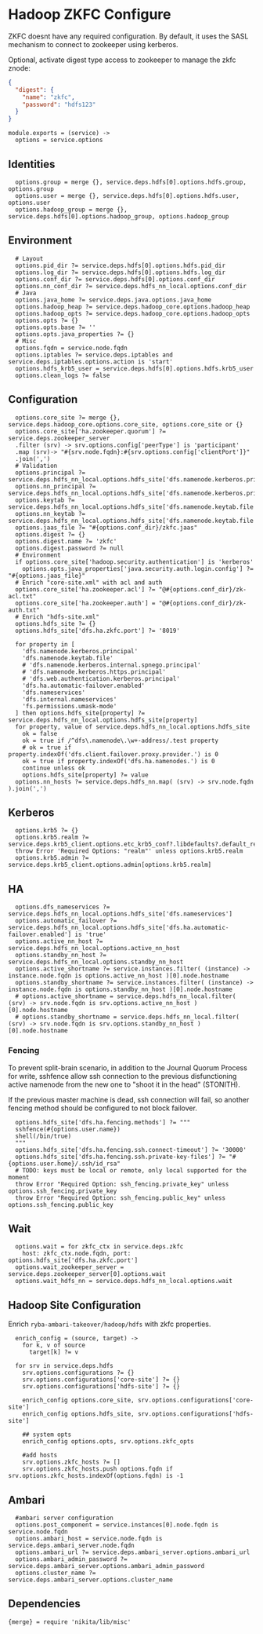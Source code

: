 
# Hadoop ZKFC Configure

ZKFC doesnt have any required configuration. By default, it uses the SASL
mechanism to connect to zookeeper using kerberos.

Optional, activate digest type access to zookeeper to manage the zkfc znode:

```json
{ 
  "digest": {
    "name": "zkfc",
    "password": "hdfs123"
  }
}
```

    module.exports = (service) ->
      options = service.options

## Identities

      options.group = merge {}, service.deps.hdfs[0].options.hdfs.group, options.group
      options.user = merge {}, service.deps.hdfs[0].options.hdfs.user, options.user
      options.hadoop_group = merge {}, service.deps.hdfs[0].options.hadoop_group, options.hadoop_group

## Environment

      # Layout
      options.pid_dir ?= service.deps.hdfs[0].options.hdfs.pid_dir
      options.log_dir ?= service.deps.hdfs[0].options.hdfs.log_dir
      options.conf_dir ?= service.deps.hdfs[0].options.conf_dir
      options.nn_conf_dir ?= service.deps.hdfs_nn_local.options.conf_dir
      # Java
      options.java_home ?= service.deps.java.options.java_home
      options.hadoop_heap ?= service.deps.hadoop_core.options.hadoop_heap
      options.hadoop_opts ?= service.deps.hadoop_core.options.hadoop_opts
      options.opts ?= {}
      options.opts.base ?= ''
      options.opts.java_properties ?= {}
      # Misc
      options.fqdn = service.node.fqdn
      options.iptables ?= service.deps.iptables and service.deps.iptables.options.action is 'start'
      options.hdfs_krb5_user = service.deps.hdfs[0].options.hdfs.krb5_user
      options.clean_logs ?= false

## Configuration

      options.core_site ?= merge {}, service.deps.hadoop_core.options.core_site, options.core_site or {}
      options.core_site['ha.zookeeper.quorum'] ?= service.deps.zookeeper_server
      .filter (srv) -> srv.options.config['peerType'] is 'participant'
      .map (srv)-> "#{srv.node.fqdn}:#{srv.options.config['clientPort']}"
      .join(',')
      # Validation
      options.principal ?= service.deps.hdfs_nn_local.options.hdfs_site['dfs.namenode.kerberos.principal']
      options.nn_principal ?= service.deps.hdfs_nn_local.options.hdfs_site['dfs.namenode.kerberos.principal']
      options.keytab ?= service.deps.hdfs_nn_local.options.hdfs_site['dfs.namenode.keytab.file']
      options.nn_keytab ?= service.deps.hdfs_nn_local.options.hdfs_site['dfs.namenode.keytab.file']
      options.jaas_file ?= "#{options.conf_dir}/zkfc.jaas"
      options.digest ?= {}
      options.digest.name ?= 'zkfc'
      options.digest.password ?= null
      # Environment
      if options.core_site['hadoop.security.authentication'] is 'kerberos'
        options.opts.java_properties['java.security.auth.login.config'] ?= "#{options.jaas_file}"
      # Enrich "core-site.xml" with acl and auth
      options.core_site['ha.zookeeper.acl'] ?= "@#{options.conf_dir}/zk-acl.txt"
      options.core_site['ha.zookeeper.auth'] = "@#{options.conf_dir}/zk-auth.txt"
      # Enrich "hdfs-site.xml"
      options.hdfs_site ?= {}
      options.hdfs_site['dfs.ha.zkfc.port'] ?= '8019'

      for property in [
        'dfs.namenode.kerberos.principal'
        'dfs.namenode.keytab.file'
        # 'dfs.namenode.kerberos.internal.spnego.principal'
        # 'dfs.namenode.kerberos.https.principal'
        # 'dfs.web.authentication.kerberos.principal'
        'dfs.ha.automatic-failover.enabled'
        'dfs.nameservices'
        'dfs.internal.nameservices'
        'fs.permissions.umask-mode'
      ] then options.hdfs_site[property] ?= service.deps.hdfs_nn_local.options.hdfs_site[property]
      for property, value of service.deps.hdfs_nn_local.options.hdfs_site
        ok = false
        ok = true if /^dfs\.namenode\.\w+-address/.test property
        # ok = true if property.indexOf('dfs.client.failover.proxy.provider.') is 0
        ok = true if property.indexOf('dfs.ha.namenodes.') is 0
        continue unless ok
        options.hdfs_site[property] ?= value
      options.nn_hosts ?= service.deps.hdfs_nn.map( (srv) -> srv.node.fqdn ).join(',')

## Kerberos

      options.krb5 ?= {}
      options.krb5.realm ?= service.deps.krb5_client.options.etc_krb5_conf?.libdefaults?.default_realm
      throw Error 'Required Options: "realm"' unless options.krb5.realm
      options.krb5.admin ?= service.deps.krb5_client.options.admin[options.krb5.realm]

## HA

      options.dfs_nameservices ?= service.deps.hdfs_nn_local.options.hdfs_site['dfs.nameservices']
      options.automatic_failover ?= service.deps.hdfs_nn_local.options.hdfs_site['dfs.ha.automatic-failover.enabled'] is 'true'
      options.active_nn_host ?= service.deps.hdfs_nn_local.options.active_nn_host
      options.standby_nn_host ?= service.deps.hdfs_nn_local.options.standby_nn_host
      options.active_shortname ?= service.instances.filter( (instance) -> instance.node.fqdn is options.active_nn_host )[0].node.hostname
      options.standby_shortname ?= service.instances.filter( (instance) -> instance.node.fqdn is options.standby_nn_host )[0].node.hostname
      # options.active_shortname = service.deps.hdfs_nn_local.filter( (srv) -> srv.node.fqdn is srv.options.active_nn_host )[0].node.hostname
      # options.standby_shortname = service.deps.hdfs_nn_local.filter( (srv) -> srv.node.fqdn is srv.options.standby_nn_host )[0].node.hostname

### Fencing

To prevent split-brain scenario, in addition to the Journal Quorum Process for
write, sshfence allow ssh connection to the previous disfunctioning active
namenode from the new one to "shoot it in the head" (STONITH).

If the previous master machine is dead, ssh connection will fail, so another
fencing method should be configured to not block failover.

      options.hdfs_site['dfs.ha.fencing.methods'] ?= """
      sshfence(#{options.user.name})
      shell(/bin/true)
      """
      options.hdfs_site['dfs.ha.fencing.ssh.connect-timeout'] ?= '30000'
      options.hdfs_site['dfs.ha.fencing.ssh.private-key-files'] ?= "#{options.user.home}/.ssh/id_rsa"
      # TODO: keys must be local or remote, only local supported for the moment
      throw Error "Required Option: ssh_fencing.private_key" unless options.ssh_fencing.private_key
      throw Error "Required Option: ssh_fencing.public_key" unless options.ssh_fencing.public_key

## Wait

      options.wait = for zkfc_ctx in service.deps.zkfc
        host: zkfc_ctx.node.fqdn, port: options.hdfs_site['dfs.ha.zkfc.port']
      options.wait_zookeeper_server = service.deps.zookeeper_server[0].options.wait
      options.wait_hdfs_nn = service.deps.hdfs_nn_local.options.wait

## Hadoop Site Configuration
Enrich `ryba-ambari-takeover/hadoop/hdfs` with zkfc properties.
  
      enrich_config = (source, target) ->
        for k, v of source
          target[k] ?= v
      
      for srv in service.deps.hdfs
        srv.options.configurations ?= {}
        srv.options.configurations['core-site'] ?= {}
        srv.options.configurations['hdfs-site'] ?= {}

        enrich_config options.core_site, srv.options.configurations['core-site']
        enrich_config options.hdfs_site, srv.options.configurations['hdfs-site']
        
        ## system opts
        enrich_config options.opts, srv.options.zkfc_opts
        
        #add hosts
        srv.options.zkfc_hosts ?= []
        srv.options.zkfc_hosts.push options.fqdn if srv.options.zkfc_hosts.indexOf(options.fqdn) is -1

## Ambari

      #ambari server configuration
      options.post_component = service.instances[0].node.fqdn is service.node.fqdn
      options.ambari_host = service.node.fqdn is service.deps.ambari_server.node.fqdn
      options.ambari_url ?= service.deps.ambari_server.options.ambari_url
      options.ambari_admin_password ?= service.deps.ambari_server.options.ambari_admin_password
      options.cluster_name ?= service.deps.ambari_server.options.cluster_name

## Dependencies

    {merge} = require 'nikita/lib/misc'
